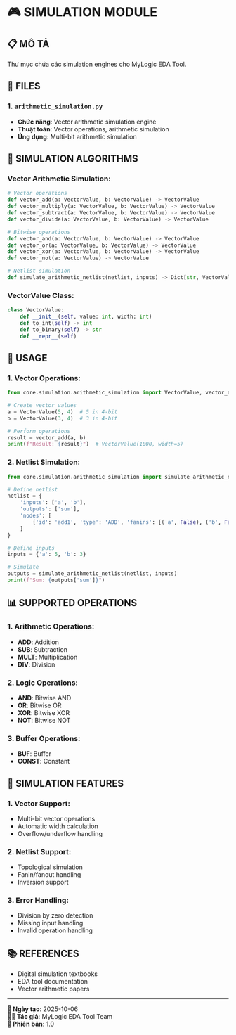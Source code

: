 # 🎮 **SIMULATION MODULE**

## 📋 **MÔ TẢ**
Thư mục chứa các simulation engines cho MyLogic EDA Tool.

## 📁 **FILES**

### **1. `arithmetic_simulation.py`**
- **Chức năng**: Vector arithmetic simulation engine
- **Thuật toán**: Vector operations, arithmetic simulation
- **Ứng dụng**: Multi-bit arithmetic simulation

## 🎯 **SIMULATION ALGORITHMS**

### **Vector Arithmetic Simulation:**
```python
# Vector operations
def vector_add(a: VectorValue, b: VectorValue) -> VectorValue
def vector_multiply(a: VectorValue, b: VectorValue) -> VectorValue
def vector_subtract(a: VectorValue, b: VectorValue) -> VectorValue
def vector_divide(a: VectorValue, b: VectorValue) -> VectorValue

# Bitwise operations
def vector_and(a: VectorValue, b: VectorValue) -> VectorValue
def vector_or(a: VectorValue, b: VectorValue) -> VectorValue
def vector_xor(a: VectorValue, b: VectorValue) -> VectorValue
def vector_not(a: VectorValue) -> VectorValue

# Netlist simulation
def simulate_arithmetic_netlist(netlist, inputs) -> Dict[str, VectorValue]
```

### **VectorValue Class:**
```python
class VectorValue:
    def __init__(self, value: int, width: int)
    def to_int(self) -> int
    def to_binary(self) -> str
    def __repr__(self)
```

## 🚀 **USAGE**

### **1. Vector Operations:**
```python
from core.simulation.arithmetic_simulation import VectorValue, vector_add

# Create vector values
a = VectorValue(5, 4)  # 5 in 4-bit
b = VectorValue(3, 4)  # 3 in 4-bit

# Perform operations
result = vector_add(a, b)
print(f"Result: {result}")  # VectorValue(1000, width=5)
```

### **2. Netlist Simulation:**
```python
from core.simulation.arithmetic_simulation import simulate_arithmetic_netlist

# Define netlist
netlist = {
    'inputs': ['a', 'b'],
    'outputs': ['sum'],
    'nodes': [
        {'id': 'add1', 'type': 'ADD', 'fanins': [('a', False), ('b', False)]}
    ]
}

# Define inputs
inputs = {'a': 5, 'b': 3}

# Simulate
outputs = simulate_arithmetic_netlist(netlist, inputs)
print(f"Sum: {outputs['sum']}")
```

## 📊 **SUPPORTED OPERATIONS**

### **1. Arithmetic Operations:**
- **ADD**: Addition
- **SUB**: Subtraction
- **MULT**: Multiplication
- **DIV**: Division

### **2. Logic Operations:**
- **AND**: Bitwise AND
- **OR**: Bitwise OR
- **XOR**: Bitwise XOR
- **NOT**: Bitwise NOT

### **3. Buffer Operations:**
- **BUF**: Buffer
- **CONST**: Constant

## 🎯 **SIMULATION FEATURES**

### **1. Vector Support:**
- Multi-bit vector operations
- Automatic width calculation
- Overflow/underflow handling

### **2. Netlist Support:**
- Topological simulation
- Fanin/fanout handling
- Inversion support

### **3. Error Handling:**
- Division by zero detection
- Missing input handling
- Invalid operation handling

## 📚 **REFERENCES**
- Digital simulation textbooks
- EDA tool documentation
- Vector arithmetic papers

---

**📅 Ngày tạo**: 2025-10-06  
**👨‍💻 Tác giả**: MyLogic EDA Tool Team  
**📝 Phiên bản**: 1.0
